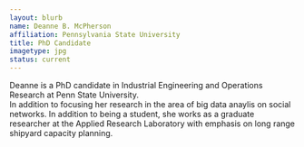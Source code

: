 ```yaml
---
layout: blurb
name: Deanne B. McPherson
affiliation: Pennsylvania State University
title: PhD Candidate
imagetype: jpg
status: current
---
```

Deanne is a PhD candidate in Industrial Engineering and Operations Research at Penn State University.  
In addition to focusing her research in the area of big data anaylis on social networks.
In addition to being a student, she works as a graduate researcher at the Applied Research Laboratory with 
emphasis on long range shipyard capacity planning.
